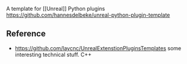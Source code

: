A template for [[Unreal]] Python plugins
https://github.com/hannesdelbeke/unreal-python-plugin-template

## Reference
- https://github.com/laycnc/UnrealExtenstionPluginsTemplates some interesting technical stuff. C++